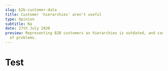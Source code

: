 ```yaml
---
slug: b2b-customer-data
title: Customer 'hierarchies' aren't useful
type: Opinion
subtitle: Na
date: 27th July 2020
preview: Representing B2B customers as hierarchies is outdated, and causes a lot
  of problems.
---
```

# Test